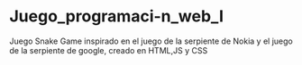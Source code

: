 # Juego_programaci-n_web_I
Juego Snake Game inspirado en el juego de la serpiente de Nokia y el juego de la serpiente de google, creado en HTML,JS y CSS
